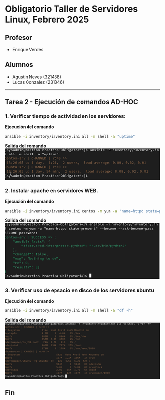 #  Obligatorio Taller de Servidores Linux, Febrero 2025

## Profesor

- Enrique Verdes

## Alumnos

- Agustin Neves (321438)
- Lucas Gonzalez (231346)

***

## Tarea 2 - Ejecución de comandos AD-HOC

### 1. Verificar tiempo de actividad en los servidores:

**Ejecución del comando**
```bash
ansible -i inventory/inventory.ini all -m shell -a "uptime"
```
**Salida del comando**  
![Salida T2E1](/images/Tarea2/Salida%20tarea%202%20ejercicio%201.png)

### 2. Instalar apache en servidores WEB.

**Ejecución del comando**
```bash
ansible -i inventory/inventory.ini centos -m yum -a "name=httpd state=present" --become --ask-become-pass
```
**Salida del comando**
![Salida T2E1](/images/Tarea2/salida%20tarea%202%20ejercicio%202.png)


### 3. Verificar uso de epsacio en disco de los servidores ubuntu

**Ejecución del comando**
```bash
ansible -i inventory/inventory.ini all -m shell -a "df -h"
```
**Salida del comando**
![Salida T2E1](/images/Tarea2/salida%20tarea%202%20ejercicio%203.png)

## Fin



